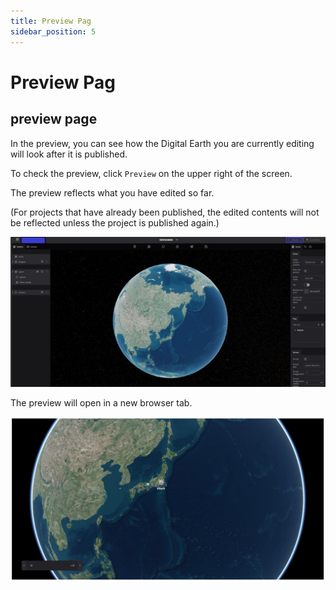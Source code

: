 ```yaml
---
title: Preview Pag
sidebar_position: 5
---
```


# Preview Pag

## preview page

In the preview, you can see how the Digital Earth you are currently editing will look after it is published.

To check the preview, click `Preview` on the upper right of the screen.

The preview reflects what you have edited so far.

(For projects that have already been published, the edited contents will not be reflected unless the project is published again.)

![6 85.png](./img/1_010.png)

The preview will open in a new browser tab.

![6 85.png](./img/1_011.png)